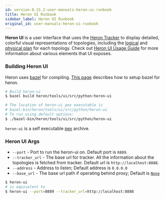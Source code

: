 ```yaml
---
id: version-0.21.2-user-manuals-heron-ui-runbook
title: Heron UI Runbook
sidebar_label: Heron UI Runbook
original_id: user-manuals-heron-ui-runbook
---
```

<!--
    Licensed to the Apache Software Foundation (ASF) under one
    or more contributor license agreements.  See the NOTICE file
    distributed with this work for additional information
    regarding copyright ownership.  The ASF licenses this file
    to you under the Apache License, Version 2.0 (the
    "License"); you may not use this file except in compliance
    with the License.  You may obtain a copy of the License at
      http://www.apache.org/licenses/LICENSE-2.0
    Unless required by applicable law or agreed to in writing,
    software distributed under the License is distributed on an
    "AS IS" BASIS, WITHOUT WARRANTIES OR CONDITIONS OF ANY
    KIND, either express or implied.  See the License for the
    specific language governing permissions and limitations
    under the License.
-->

**Heron UI** is a user interface that uses the [Heron Tracker](heron-architecture#heron-tracker) to display detailed,
colorful visual representations of topologies, including the
[logical](heron-topology-concepts#logical-plan) and [physical
plan](heron-topology-concepts#physical-plan) for each topology. Check out
[Heron UI Usage Guide](guides-ui-guide) for more information about
various elements that UI exposes.

### Building Heron UI

Heron uses [bazel](http://bazel.io/) for compiling.
[This page](compiling-overview) describes how to setup bazel
for heron.

```bash
# Build heron-ui
$ bazel build heron/tools/ui/src/python:heron-ui

# The location of heron-ui pex executable is
# bazel-bin/heron/tools/ui/src/python/heron-ui
# To run using default options:
$ ./bazel-bin/heron/tools/ui/src/python/heron-ui
```

`heron-ui` is a self executable
[pex](https://pex.readthedocs.io/en/latest/whatispex.html) archive.

### Heron UI Args

* `--port` - Port to run the heron-ui on. Default port is `8889`.
* `--tracker_url` - The base url for tracker. All the information about the
  topologies is fetched from tracker. Default url is `http://localhost:8888`.
* `--address` - Address to listen; Default address is `0.0.0.0`
* `--base_url` - The base url path if operating behind proxy; Default is [`None`](https://github.com/apache/incubator-heron/blob/master/heron/tools/ui/src/python/main.py#L145)

```bash
$ heron-ui
# is equivalent to
$ heron-ui --port=8889 --tracker_url=http://localhost:8888
```
